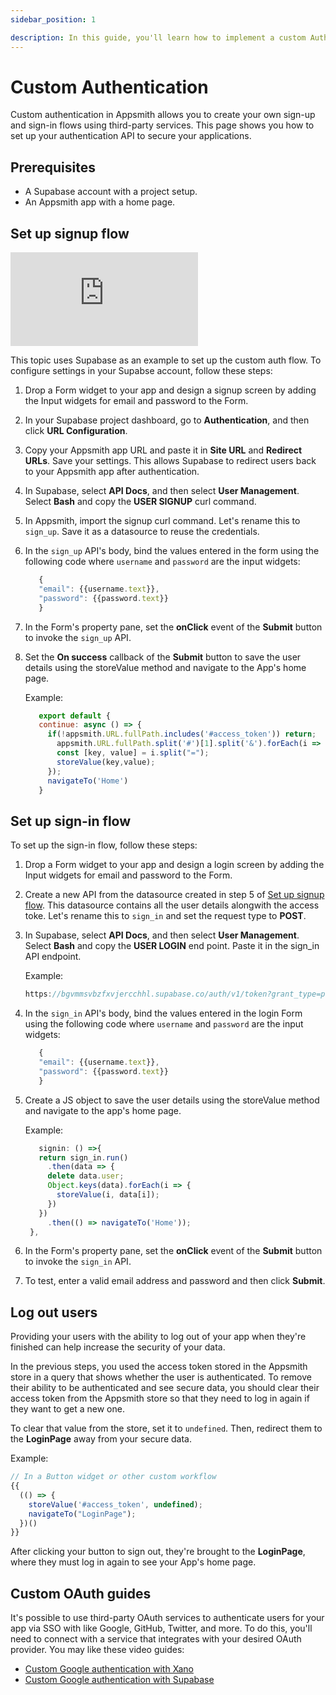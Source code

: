 ```yaml
---
sidebar_position: 1

description: In this guide, you'll learn how to implement a custom Auth flow using an API with JWTs.
---
```


# Custom Authentication

Custom authentication in Appsmith allows you to create your own sign-up and sign-in flows using third-party services. This page shows you how to set up your authentication API to secure your applications.

<VideoEmbed host="youtube" videoId="5oPcF9dXZyU" title="How to Implement Custom Login/Authentication in Appsmith" caption="How to Implement Custom Login/Authentication in Appsmith"/>

## Prerequisites
- A Supabase account with a project setup.
- An Appsmith app with a home page.

## Set up signup flow

<div style={{ position: "relative", paddingBottom: "calc(50.520833333333336% + 41px)", height: "0", width: "100%" }}>
  <iframe src="https://demo.arcade.software/woTHhXJIEVhgHBCIDrHG?embed" frameborder="0" loading="lazy" webkitallowfullscreen mozallowfullscreen allowfullscreen style={{ position: "absolute", top: "0", left: "0", width: "100%", height: "100%", colorScheme: "light" }} title="Appsmith | Connect Data">
  </iframe>
</div>

This topic uses Supabase as an example to set up the custom auth flow. To configure settings in your Supabse account, follow these steps:
1. Drop a Form widget to your app and design a signup screen by adding the Input widgets for email and password to the Form.
2. In your Supabase project dashboard, go to **Authentication**, and then click **URL Configuration**.
3. Copy your Appsmith app URL and paste it in **Site URL** and **Redirect URLs**. Save your settings. This allows Supabase to redirect users back to your Appsmith app after authentication.
4. In Supabase, select **API Docs**, and then select **User Management**. Select **Bash** and copy the **USER SIGNUP** curl command.
5. In Appsmith, import the signup curl command. Let's rename this to `sign_up`. Save it as a datasource to reuse the credentials.
6. In the `sign_up` API's body, bind the values entered in the form using the following code where `username` and `password` are the input widgets:
   
   ```jsx
      {
      "email": {{username.text}},
      "password": {{password.text}}
      }
   ```
7. In the Form's property pane, set the **onClick** event of the **Submit** button to invoke the `sign_up` API.
8. Set the **On success** callback of the **Submit** button to save the user details using the storeValue method and navigate to the App's home page.
   
   Example:
   ```jsx
      export default {
      continue: async () => {
        if(!appsmith.URL.fullPath.includes('#access_token')) return;
          appsmith.URL.fullPath.split('#')[1].split('&').forEach(i => {
          const [key, value] = i.split("=");
          storeValue(key,value);
        });
        navigateTo('Home')
      }
   ```
## Set up sign-in flow
To set up the sign-in flow, follow these steps:
1. Drop a Form widget to your app and design a login screen by adding the Input widgets for email and password to the Form.
2. Create a new API from the datasource created in step 5 of [Set up signup flow](#set-up-signup-flow). This datasource contains all the user details alongwith the access toke. Let's rename this to `sign_in` and set the request type to **POST**. 
3. In Supabase, select **API Docs**, and then select **User Management**. Select **Bash** and copy the **USER LOGIN** end point. Paste it in the sign_in API endpoint.
   
   Example:
    ```jsx
    https://bgvmmsvbzfxvjercchhl.supabase.co/auth/v1/token?grant_type=password
    ```
4. In the `sign_in` API's body, bind the values entered in the login Form using the following code where `username` and `password` are the input widgets:
   
   ```jsx
      {
      "email": {{username.text}},
      "password": {{password.text}}
      }
   ```
5. Create a JS object to save the user details using the storeValue method and navigate to the app's home page.

   Example:
   ```jsx
      signin: () =>{
      return sign_in.run()
        .then(data => {
        delete data.user;
        Object.keys(data).forEach(i => {
          storeValue(i, data[i]);
        })
      })
        .then(() => navigateTo('Home'));
    },
   ```
6. In the Form's property pane, set the **onClick** event of the **Submit** button to invoke the `sign_in` API.
7. To test, enter a valid email address and password and then click **Submit**.

## Log out users

Providing your users with the ability to log out of your app when they're finished can help increase the security of your data.

In the previous steps, you used the access token stored in the Appsmith store in a query that shows whether the user is authenticated. To remove their ability to be authenticated and see secure data, you should clear their access token from the Appsmith store so that they need to log in again if they want to get a new one.

To clear that value from the store, set it to `undefined`. Then, redirect them to the **LoginPage** away from your secure data.

Example:

```javascript
// In a Button widget or other custom workflow
{{ 
  (() => {
    storeValue('#access_token', undefined);
    navigateTo("LoginPage");
  })()
}}
```

After clicking your button to sign out, they're brought to the **LoginPage**, where they must log in again to see your App's home page.

## Custom OAuth guides

It's possible to use third-party OAuth services to authenticate users for your app via SSO with like Google, GitHub, Twitter, and more. To do this, you'll need to connect with a service that integrates with your desired OAuth provider. You may like these video guides:

* [Custom Google authentication with Xano](https://www.youtube.com/watch?v=n3XSAA7q--I)
* [Custom Google authentication with Supabase](https://www.youtube.com/watch?v=mfhHUDNCkoQ)